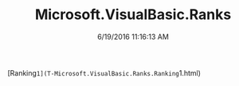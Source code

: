 ﻿---
title: Microsoft.VisualBasic.Ranks
date: 6/19/2016 11:16:13 AM
---

[Ranking`1](T-Microsoft.VisualBasic.Ranks.Ranking`1.html)
